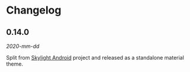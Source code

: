 # Changelog

## 0.14.0
_2020-mm-dd_

Split from [Skylight Android](https://github.com/drewhamilton/SkylightAndroid) project and released as a standalone
material theme.
